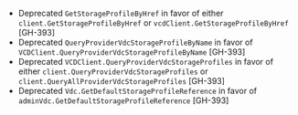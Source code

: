 * Deprecated `GetStorageProfileByHref`  in favor of either `client.GetStorageProfileByHref` or `vcdClient.GetStorageProfileByHref` [GH-393]
* Deprecated `QueryProviderVdcStorageProfileByName` in favor of `VCDClient.QueryProviderVdcStorageProfileByName` [GH-393]
* Deprecated `VCDClient.QueryProviderVdcStorageProfiles` in favor of either `client.QueryProviderVdcStorageProfiles` or `client.QueryAllProviderVdcStorageProfiles` [GH-393]
* Deprecated `Vdc.GetDefaultStorageProfileReference` in favor of `adminVdc.GetDefaultStorageProfileReference` [GH-393]
